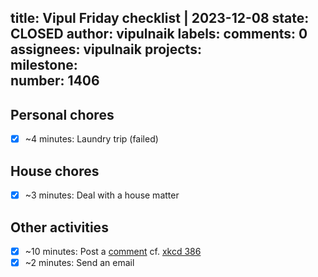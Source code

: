 title:	Vipul Friday checklist | 2023-12-08
state:	CLOSED
author:	vipulnaik
labels:	
comments:	0
assignees:	vipulnaik
projects:	
milestone:	
number:	1406
--
## Personal chores

- [x] ~4 minutes: Laundry trip (failed)

## House chores

- [x] ~3 minutes: Deal with a house matter

## Other activities

- [x] ~10 minutes: Post a [comment](https://www.lesswrong.com/posts/9Jgtkw8CD6kndyCcD/ai-41-bring-in-the-other-gemini?commentId=DXbhvWyBqNoXFsjje) cf. [xkcd 386](https://xkcd.com/386/)
- [x] ~2 minutes: Send an email 
